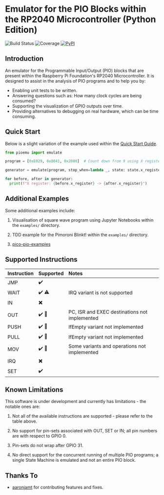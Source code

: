 # Emulator for the PIO Blocks within the RP2040 Microcontroller (Python Edition)

![Build Status](https://github.com/NathanY3G/rp2040-pio-emulator/actions/workflows/package-ci.yml/badge.svg) ![Coverage](./docs/images/coverage-badge.svg) [![PyPI](https://img.shields.io/pypi/v/rp2040-pio-emulator?color=informational)](https://pypi.org/project/rp2040-pio-emulator/)

## Introduction
An emulator for the Programmable Input/Output (PIO) blocks that are present
within the Raspberry Pi Foundation's RP2040 Microcontroller. It is designed
to assist in the analysis of PIO programs and to help you by:

* Enabling unit tests to be written.
* Answering questions such as: How many clock cycles are being consumed?
* Supporting the visualization of GPIO outputs over time.
* Providing alternatives to debugging on real hardware, which can be time consuming.

## Quick Start
Below is a slight variation of the example used within the [Quick Start Guide](./docs/Quick%20Start%20Guide.md).

```python
from pioemu import emulate

program = [0xE029, 0x0041, 0x2080]  # Count down from 9 using X register

generator = emulate(program, stop_when=lambda _, state: state.x_register < 0)

for before, after in generator:
  print(f"X register: {before.x_register} -> {after.x_register}")
```

## Additional Examples
Some additional examples include:

1. Visualisation of square wave program using Jupyter Notebooks within the `examples/` directory.

1. TDD example for the Pimoroni Blinkt! within the `examples/` directory.

1. [pico-pio-examples](https://github.com/NathanY3G/pico-pio-examples)

## Supported Instructions

Instruction | Supported                         | Notes
:-----------| :---------------------------------| :----
JMP         | :heavy_check_mark:                | 
WAIT        | :heavy_check_mark: :warning:      | IRQ variant is not supported
IN          | :heavy_multiplication_x:          |
OUT         | :heavy_check_mark: :construction: | PC, ISR and EXEC destinations not implemented
PUSH        | :heavy_check_mark: :construction: | IfEmpty variant not implemented
PULL        | :heavy_check_mark: :construction: | IfEmpty variant not implemented
MOV         | :heavy_check_mark: :construction: | Some variants and operations not implemented
IRQ         | :heavy_multiplication_x:          |
SET         | :heavy_check_mark:                |

## Known Limitations
This software is under development and currently has limitations - the notable ones are:

1. Not all of the available instructions are supported - please refer to the table above.

1. No support for pin-sets associated with OUT, SET or IN; all pin numbers are with respect to GPIO 0.

1. Pin-sets do not wrap after GPIO 31.

1. No direct support for the concurrent running of multiple PIO programs;
   a single State Machine is emulated and not an entire PIO block.

## Thanks To
* [aaronjamt](https://github.com/aaronjamt) for contributing features and fixes.
